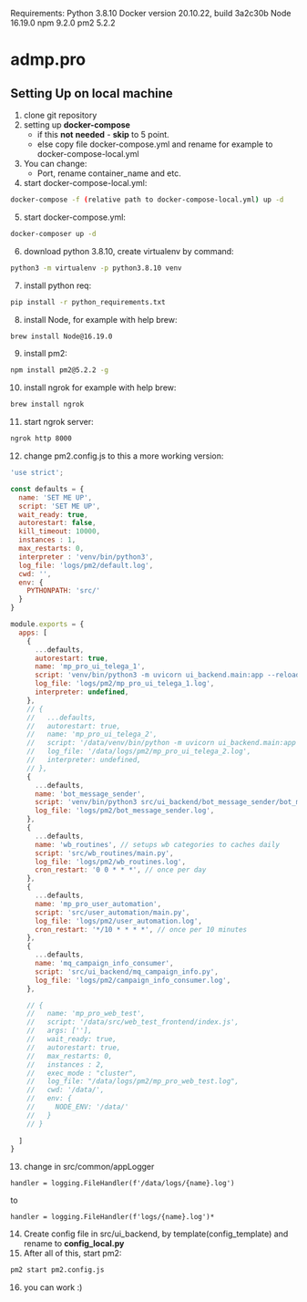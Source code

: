 
Requirements:
Python 3.8.10
Docker version 20.10.22, build 3a2c30b
Node 16.19.0
npm 9.2.0
pm2 5.2.2

# admp.pro
## Setting Up on local machine

1. clone git repository
2. setting up **docker-compose**
    - if this **not** **needed** - **skip** to 5 point. 
    - else copy file docker-compose.yml and rename for example to docker-compose-local.yml
3. You can change: 
    - Port, rename container_name and etc.
4. start docker-compose-local.yml: 
```bash
docker-compose -f (relative path to docker-compose-local.yml) up -d
```
5. start docker-compose.yml: 
```bash
docker-composer up -d
```
6. download python 3.8.10, create virtualenv by command: 
```bash
python3 -m virtualenv -p python3.8.10 venv
```
7. install python req: 
```bash
pip install -r python_requirements.txt
```
8. install Node, for example with help brew: 
```bash
brew install Node@16.19.0
```
9. install pm2: 
```bash
npm install pm2@5.2.2 -g
```
10. install ngrok for example with help brew: 
```bash
brew install ngrok
```
11. start ngrok server: 
```bash
ngrok http 8000
```
12. change pm2.config.js to this a more working version:

```js
'use strict';

const defaults = {
  name: 'SET ME UP',
  script: 'SET ME UP',
  wait_ready: true, 
  autorestart: false,
  kill_timeout: 10000,
  instances : 1,
  max_restarts: 0,
  interpreter : 'venv/bin/python3',
  log_file: 'logs/pm2/default.log',
  cwd: '',
  env: {
    PYTHONPATH: 'src/'
  }
}

module.exports = {
  apps: [
    {
      ...defaults,
      autorestart: true,
      name: 'mp_pro_ui_telega_1',
      script: 'venv/bin/python3 -m uvicorn ui_backend.main:app --reload',
      log_file: 'logs/pm2/mp_pro_ui_telega_1.log',
      interpreter: undefined,
    },
    // {
    //   ...defaults,
    //   autorestart: true,
    //   name: 'mp_pro_ui_telega_2',
    //   script: '/data/venv/bin/python -m uvicorn ui_backend.main:app --reload',
    //   log_file: '/data/logs/pm2/mp_pro_ui_telega_2.log',
    //   interpreter: undefined,
    // },
    {
      ...defaults,
      name: 'bot_message_sender',
      script: 'venv/bin/python3 src/ui_backend/bot_message_sender/bot_message_sender.py',
      log_file: 'logs/pm2/bot_message_sender.log',
    },
    {
      ...defaults,
      name: 'wb_routines', // setups wb categories to caches daily
      script: 'src/wb_routines/main.py',
      log_file: 'logs/pm2/wb_routines.log',
      cron_restart: '0 0 * * *', // once per day
    },
    {
      ...defaults,
      name: 'mp_pro_user_automation',
      script: 'src/user_automation/main.py',
      log_file: 'logs/pm2/user_automation.log',
      cron_restart: '*/10 * * * *', // once per 10 minutes
    },
    {
      ...defaults,
      name: 'mq_campaign_info_consumer',
      script: 'src/ui_backend/mq_campaign_info.py',
      log_file: 'logs/pm2/campaign_info_consumer.log',
    },

    // {
    //   name: 'mp_pro_web_test',
    //   script: '/data/src/web_test_frontend/index.js',
    //   args: [''],
    //   wait_ready: true,
    //   autorestart: true,
    //   max_restarts: 0,
    //   instances : 2,
    //   exec_mode : "cluster",
    //   log_file: "/data/logs/pm2/mp_pro_web_test.log",
    //   cwd: '/data/',
    //   env: {
    //     NODE_ENV: '/data/'
    //   }
    // }
    
  ]
}
```
13. change in src/common/appLogger 
```
handler = logging.FileHandler(f'/data/logs/{name}.log')
```
to
```
handler = logging.FileHandler(f'logs/{name}.log')*  
```
14. Create config file in src/ui_backend, by template(config_template) and rename to **config_local.py**
15. After all of this, start pm2: 
```bash
pm2 start pm2.config.js
```
16. you can work :)
